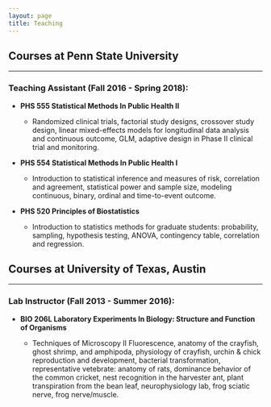 ```yaml
---
layout: page
title: Teaching
---
```

## Courses at Penn State University
------------------------------------------------------
### Teaching Assistant (Fall 2016 - Spring 2018):

- **PHS 555 Statistical Methods In Public Health II**

  - Randomized clinical trials, factorial study designs, crossover study design, linear mixed-effects models for longitudinal data analysis and continuous outcome, GLM, adaptive design in Phase II clinical trial and monitoring.
  
- **PHS 554 Statistical Methods In Public Health I**

  - Introduction to statistical inference and measures of risk, correlation and agreement, statistical power and sample size, modeling continuous, binary, ordinal and time-to-event outcome.
  
- **PHS 520 Principles of Biostatistics** 

  - Introduction to statistics methods for graduate students: probability, sampling, hypothesis testing, ANOVA, contingency table, correlation and regression.
  
## Courses at University of Texas, Austin
------------------------------------------------------
### Lab Instructor (Fall 2013 - Summer 2016):
- **BIO 206L Laboratory Experiments In Biology: Structure and Function of Organisms**

  - Techniques of Microscopy II Fluorescence, anatomy of the crayfish, ghost shrimp, and amphipoda, physiology of crayfish, urchin & chick reproduction and development, bacterial transformation, representative vetebrate: anatomy of rats, dominance behavior of the common cricket, nest recognition in the harvester ant, plant transpiration from the bean leaf, neurophysiology lab, frog sciatic nerve, frog nerve/muscle.

